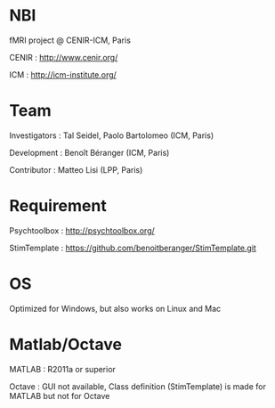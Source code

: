 # NBI

fMRI project @ CENIR-ICM, Paris

CENIR : http://www.cenir.org/

ICM : http://icm-institute.org/


# Team

Investigators : Tal Seidel, Paolo Bartolomeo (ICM, Paris)

Development : Benoît Béranger (ICM, Paris)

Contributor : Matteo Lisi (LPP, Paris)

# Requirement

Psychtoolbox : http://psychtoolbox.org/

StimTemplate : https://github.com/benoitberanger/StimTemplate.git


# OS

Optimized for Windows, but also works on Linux and Mac


# Matlab/Octave

MATLAB  : R2011a or superior

Octave  : GUI not available, Class definition (StimTemplate) is made for MATLAB but not for Octave
